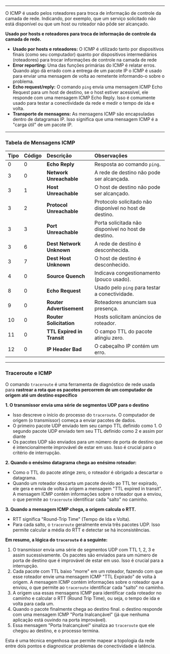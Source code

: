 

---
 O ICMP é usado pelos roteadores para troca de informação de controle da camada de rede. Indicando, por exemplo, que um serviço solicitado não está disponível ou que um host ou roteador não pôde ser alcançado.

**Usado por hosts e roteadores para troca de informação de controle da camada de rede.**

- **Usado por hosts e roteadores:** O ICMP é utilizado tanto por dispositivos finais (como seu computador) quanto por dispositivos intermediários (roteadores) para trocar informações de controle na camada de rede 
- **Error reporting:** Uma das funções primárias do ICMP é relatar erros. Quando algo dá errado com a entrega de um pacote IP o ICMP é usado para enviar uma mensagem de volta ao remetente informando-o sobre o problema.
- **Echo request/reply:** O comando `ping` envia uma mensagem ICMP Echo Request para um host de destino, se o host estiver acessível, ele responde com uma mensagem ICMP Echo Reply. Isso é comumente usado para testar a conectividade da rede e medir o tempo de ida e volta.
- **Transporte de mensagens:** As mensagens ICMP são encapsuladas dentro de datagramas IP. Isso significa que uma mensagem ICMP é a "carga útil" de um pacote IP.

---

### **Tabela de Mensagens ICMP**

| Tipo | Código | Descrição                  | Observações                                             |
| :--- | :----- | :------------------------- | :------------------------------------------------------ |
| 0    | 0      | **Echo Reply**             | Resposta ao comando `ping`.                             |
| 3    | 0      | **Network Unreachable**    | A rede de destino não pode ser alcançada.               |
| 3    | 1      | **Host Unreachable**       | O host de destino não pode ser alcançado.               |
| 3    | 2      | **Protocol Unreachable**   | Protocolo solicitado não disponível no host de destino. |
| 3    | 3      | **Port Unreachable**       | Porta solicitada não disponível no host de destino.     |
| 3    | 6      | **Dest Network Unknown**   | A rede de destino é desconhecida.                       |
| 3    | 7      | **Dest Host Unknown**      | O host de destino é desconhecido.                       |
| 4    | 0      | **Source Quench**          | Indicava congestionamento (pouco usado).                |
| 8    | 0      | **Echo Request**           | Usado pelo `ping` para testar a conectividade.          |
| 9    | 0      | **Router Advertisement**   | Roteadores anunciam sua presença.                       |
| 10   | 0      | **Router Solicitation**    | Hosts solicitam anúncios de roteador.                   |
| 11   | 0      | **TTL Expired in Transit** | O campo TTL do pacote atingiu zero.                     |
| 12   | 0      | **IP Header Bad**          | O cabeçalho IP contém um erro.                          |

---
### **Traceroute e ICMP**

O comando `traceroute` é uma ferramenta de diagnóstico de rede usada para **rastrear a rota que os pacotes percorrem de um computador de origem até um destino específico**

**1. O transmissor envia uma série de segmentos UDP para o destino**
- Isso descreve o início do processo do `traceroute`. O computador de origem (o transmissor) começa a enviar pacotes de dados.
- O primeiro pacote UDP enviado tem seu campo TTL definido como 1. O segundo pacote UDP enviado tem seu TTL definido como 2 e assim por diante
- Os pacotes UDP são enviados para um número de porta de destino que é intencionalmente improvável de estar em uso. Isso é crucial para o critério de interrupção.

**2. Quando o enésimo datagrama chega ao enésimo roteador:**
- Como o TTL do pacote atinge zero, o roteador é obrigado a descartar o datagrama.
- Quando um roteador descarta um pacote devido ao TTL ter expirado, ele gera e envia de volta à origem a mensagem "TTL expired in transit". A mensagem ICMP contém informações sobre o roteador que a enviou, o que permite ao `traceroute` identificar cada "salto" no caminho.

**3. Quando a mensagem ICMP chega, a origem calcula o RTT.**
- RTT significa "Round-Trip Time" (Tempo de Ida e Volta).
- Para cada salto, o `traceroute` geralmente envia três pacotes UDP. Isso permite calcular a média do RTT e detectar se há inconsistências.

**Em resumo, a lógica do `traceroute` é a seguinte:**

1. O transmissor envia uma série de segmentos UDP com TTL 1, 2, 3 e assim sucessivamente. Os pacotes são enviados para um número de porta de destino que é improvável de estar em uso. Isso é crucial para a interrupção.
2. Cada pacote com TTL baixo "morre" em um roteador, fazendo com que esse roteador envie uma mensagem ICMP "TTL Expirado" de volta à origem. A mensagem ICMP contém informações sobre o roteador que a enviou, o que permite ao `traceroute` identificar cada "salto" no caminho.
3. A origem usa essas mensagens ICMP para identificar cada roteador no caminho e calcular o RTT (Round Trip Time), ou seja, o tempo de ida e volta para cada um.
4. Quando o pacote finalmente chega ao destino final. o destino responde com uma mensagem ICMP "Porta Inalcançável" (já que nenhuma aplicação está ouvindo na porta improvável).
5. Essa mensagem "Porta Inalcançável" sinaliza ao `traceroute` que ele chegou ao destino, e o processo termina.

Esta é uma técnica engenhosa que permite mapear a topologia da rede entre dois pontos e diagnosticar problemas de conectividade e latência.